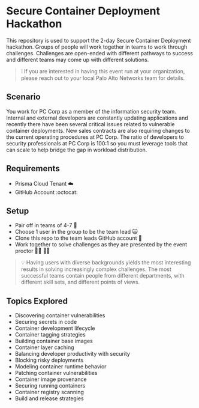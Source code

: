 #  Secure Container Deployment Hackathon

This repository is used to support the 2-day Secure Container Deployment hackathon. Groups of people will work together in teams to work through challenges. Challenges are open-ended with different pathways to success and different teams may come up with different solutions.

> :grey_exclamation:
> If you are interested in having this event run at your organization, please reach out to your local Palo Alto Networks team for details.

## Scenario
You work for PC Corp as a member of the information security team. Internal and external developers are constantly updating applications and recently there have been several critical issues related to vulnerable container deployments. New sales contracts are also requiring changes to the current operating procedures at PC Corp. The ratio of developers to security professionals at PC Corp is 100:1 so you must leverage tools that can scale to help bridge the gap in workload distribution.

## Requirements
* Prisma Cloud Tenant :cloud: 
* GitHub Account :octocat: 

## Setup
* Pair off in teams of 4-7 :busts_in_silhouette:
* Choose 1 user in the group to be the team lead :scream_cat:
* Clone this repo to the team leads GitHub account :file_folder:
* Work together to solve challenges as they are presented by the event proctor :man_teacher: :woman_teacher:

> :bulb:
> Having users with diverse backgrounds yields the most interesting results in solving increasingly complex challenges.
> The most successful teams contain people from different departments, with different skill sets, and different points of views.

## Topics Explored
* Discovering container vulnerabilities
* Securing secrets in code
* Container development lifecycle
* Container tagging strategies
* Building container base images
* Container layer caching
* Balancing developer productivity with security
* Blocking risky deployments
* Modeling container runtime behavior
* Patching container vulnerabilities
* Container image provenance 
* Securing running containers
* Container registry scanning
* Build and release strategies
